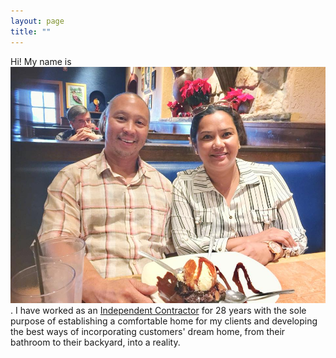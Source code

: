 ```yaml
---
layout: page
title: ""
---
```


Hi! My name is ![Ritch Navarro](/assets/prof_pic.jpg). I have worked as an [Independent Contractor](https://www.irs.gov/businesses/small-businesses-self-employed/independent-contractor-defined) for 28 years with the sole purpose of establishing a comfortable home for my
clients and developing the best ways of incorporating customers' dream home, from their bathroom to their backyard, into a reality. 
